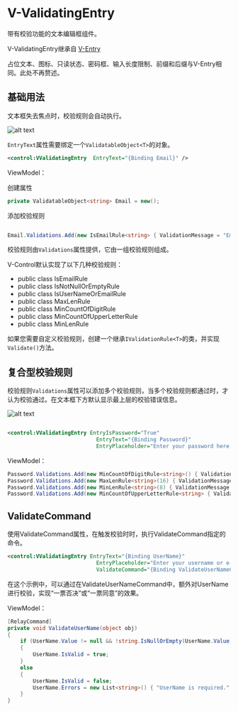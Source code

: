 
# V-ValidatingEntry

带有校验功能的文本编辑框组件。

V-ValidatingEntry继承自 [V-Entry](v-entry.md)

占位文本、图标、只读状态、密码框、输入长度限制、前缀和后缀与V-Entry相同。此处不再赘述。

## 基础用法

文本框失去焦点时，校验规则会自动执行。

![alt text](assets/image-60.png)

`EntryText`属性需要绑定一个`ValidatableObject<T>`的对象。

```xml
<control:VValidatingEntry  EntryText="{Binding Email}" />
```

ViewModel：

创建属性

```csharp
private ValidatableObject<string> Email = new();

```

添加校验规则
```csharp

Email.Validations.Add(new IsEmailRule<string> { ValidationMessage = "Email is invalid." });

```

校验规则由`Validations`属性提供，它由一组校验规则组成。

V-Control默认实现了以下几种校验规则：

* public class IsEmailRule<T> 			
* public class IsNotNullOrEmptyRule<T> 				
* public class IsUserNameOrEmailRule<T> 				
* public class MaxLenRule<T> 		
* public class MinCountOfDigitRule<T>				
* public class MinCountOfUpperLetterRule<T>	
* public class MinLenRule<T> 	

如果您需要自定义校验规则，创建一个继承`IValidationRule<T>`的类，并实现`Validate()`方法。

## 复合型校验规则

校验规则`Validations`属性可以添加多个校验规则，当多个校验规则都通过时，才认为校验通过。在文本框下方默认显示最上层的校验错误信息。

![alt text](assets/recording-12.gif)


```xml

<control:VValidatingEntry EntryIsPassword="True"
                            EntryText="{Binding Password}"
                            EntryPlaceholder="Enter your password here."></control:VValidatingEntry>

```


ViewModel：

```csharp
Password.Validations.Add(new MinCountOfDigitRule<string>() { ValidationMessage = "The password must contain at least one digit." });
Password.Validations.Add(new MaxLenRule<string>(16) { ValidationMessage = "The password cannot exceed 16 characters in length." });
Password.Validations.Add(new MinLenRule<string>(8) { ValidationMessage = "The password must be at least 8 characters long." });
Password.Validations.Add(new MinCountOfUpperLetterRule<string> { ValidationMessage = "The password must contain at least one uppercase letter." });

```

## ValidateCommand

使用ValidateCommand属性，在触发校验时时，执行ValidateCommand指定的命令。


```xml
<control:VValidatingEntry EntryText="{Binding UserName}"
                            EntryPlaceholder="Enter your username or e-mail here."
                            ValidateCommand="{Binding ValidateUserNameCommand}"></control:VValidatingEntry>

```

在这个示例中，可以通过在ValidateUserNameCommand中，额外对UserName进行校验，实现“一票否决”或“一票同意”的效果。

ViewModel：

```csharp
[RelayCommand]
private void ValidateUserName(object obj)
{
    if (UserName.Value != null && !string.IsNullOrEmpty(UserName.Value))
    {
        UserName.IsValid = true;
    }
    else
    {
        UserName.IsValid = false;
        UserName.Errors = new List<string>() { "UserName is required." };
    }
}



```